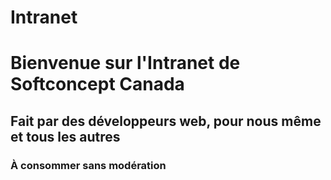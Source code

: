 Intranet
========

<h1>Bienvenue sur l'Intranet de Softconcept Canada</h1>
<h2>Fait par des développeurs web, pour nous même et tous les autres</h2>
<h3>À consommer sans modération</h3>
